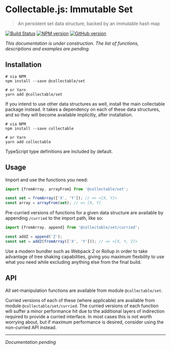 # Collectable.js: Immutable Set

> An persistent set data structure, backed by an immutable hash map

[![Build Status](https://travis-ci.org/frptools/collectable.svg?branch=master)](https://travis-ci.org/frptools/collectable)
[![NPM version](https://badge.fury.io/js/@collectable/set.svg)](http://badge.fury.io/js/@collectable/set)
[![GitHub version](https://badge.fury.io/gh/frptools%2Fcollectable.svg)](https://badge.fury.io/gh/frptools%2Fcollectable)

*This documentation is under construction. The list of functions, descriptions and examples are pending.*

## Installation

```
# via NPM
npm install --save @collectable/set

# or Yarn
yarn add @collectable/set
```

If you intend to use other data structures as well, install the main collectable package instead. It takes a dependency on each of these data structures, and so they will become available implicitly, after installation.

```
# via NPM
npm install --save collectable

# or Yarn
yarn add collectable
```

TypeScript type definitions are included by default.

## Usage

Import and use the functions you need:

```js
import {fromArray, arrayFrom} from '@collectable/set';

const set = fromArray(['X', 'Y']); // => <[X, Y]>
const array = arrayFrom(set); // => [X, Y]
```

Pre-curried versions of functions for a given data structure are available by appending `/curried` to the import path, like so:

```ts
import {fromArray, append} from '@collectable/set/curried';

const addZ = append('Z');
const set = addZ(fromArray(['X', 'Y'])); // => <[X, Y, Z]>
```

Use a modern bundler such as Webpack 2 or Rollup in order to take advantage of tree shaking capabilities, giving you maximum flexbility to use what you need while excluding anything else from the final build.

## API

All set-manipulation functions are available from module `@collectable/set`.

Curried versions of each of these (where applicable) are available from module `@collectable/set/curried`. The curried versions of each function will suffer a minor performance hit due to the additional layers of indirection required to provide a curried interface. In most cases this is not worth worrying about, but if maximum performance is desired, consider using the non-curried API instead.

----

*Documentation pending*